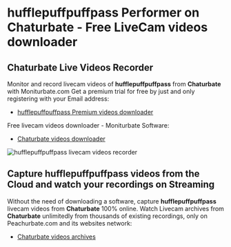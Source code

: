 # hufflepuffpuffpass Performer on Chaturbate - Free LiveCam videos downloader

## Chaturbate Live Videos Recorder

Monitor and record livecam videos of **hufflepuffpuffpass** from **Chaturbate** with Moniturbate.com
Get a premium trial for free by just and only registering with your Email address:
* [hufflepuffpuffpass Premium videos downloader](https://moniturbate.com/request-demo-licence-key.html)

Free livecam videos downloader - Moniturbate Software:
* [Chaturbate videos downloader](https://moniturbate.com/moniturbate-download-software.html)

![hufflepuffpuffpass livecam videos recorder](https://peachurnet.com/templates/moniturbate-software.png)


## Capture hufflepuffpuffpass videos from the Cloud and watch your recordings on Streaming

Without the need of downloading a software, capture **hufflepuffpuffpass** livecam videos from **Chaturbate** 100% online.
Watch Livecam archives from **Chaturbate** unlimitedly from thousands of existing recordings, only on Peachurbate.com and its websites network:
* [Chaturbate videos archives](https://peachurnet.com/)